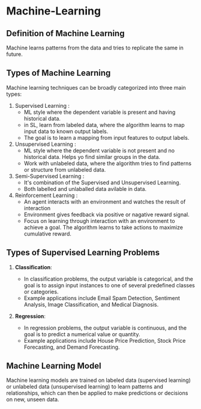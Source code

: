 # Machine-Learning

## Definition of Machine Learning
Machine learns patterns from the data and tries to replicate the same in future.

## Types of Machine Learning
Machine learning techniques can be broadly categorized into three main types:
1. Supervised Learning :
   - ML style where the dependent variable is present and having historical data.
   - in SL, learn from labeled data, where the algorithm learns to map input data to known output labels.
   - The goal is to learn a mapping from input features to output labels.
2. Unsupervised Learning :
   - ML style where the dependent variable is not present and no historical data. Helps yo find similar groups in the data.
   - Work with unlabeled data, where the algorithm tries to find patterns or structure from unlabeled data.
3. Semi-Supervised Learning :
   - It's combination of the Supervised and Unsupervised Learning.
   - Both labelled and unlaballed data avilable in data.
4. Reinforcement Learning :
   - An agent interacts with an environment and watches the result of interaction
   - Environment gives feedback via positive or nagative reward signal.
   - Focus on learning through interaction with an environment to achieve a goal. The algorithm learns to take actions to maximize cumulative reward.

## Types of Supervised Learning Problems

1. **Classification**:
   - In classification problems, the output variable is categorical, and the goal is to assign input instances to one of several predefined classes or categories.
   - Example applications include Email Spam Detection, Sentiment Analysis, Image Classification, and Medical Diagnosis.

2. **Regression**:
   - In regression problems, the output variable is continuous, and the goal is to predict a numerical value or quantity.
   - Example applications include House Price Prediction, Stock Price Forecasting, and Demand Forecasting.

## Machine Learning Model
Machine learning models are trained on labeled data (supervised learning) or unlabeled data (unsupervised learning) to learn patterns and relationships, which can then be applied to make predictions or decisions on new, unseen data.
